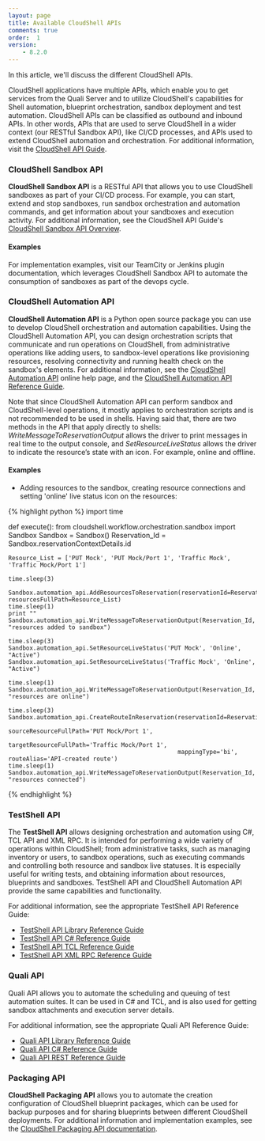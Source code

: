 ```yaml
---
layout: page
title: Available CloudShell APIs
comments: true
order:  1
version:
    - 8.2.0
---
```


In this article, we'll discuss the different CloudShell APIs. 

CloudShell applications have multiple APIs, which enable you to get services from the Quali Server and to utilize CloudShell's capabilities for Shell automation, blueprint orchestration, sandbox deployment and test automation. CloudShell APIs can be classified as outbound and inbound APIs. In other words, APIs that are used to serve CloudShell in a wider context (our RESTful Sandbox API), like CI/CD processes, and APIs used to extend CloudShell automation and orchestration. For additional information, visit the <a href="http://help.quali.com/Online%20Help/8.2/Api-Guide/Content/API/CS-API-Ovrvew.htm" target="_blank">CloudShell API Guide</a>.

### CloudShell Sandbox API

**CloudShell Sandbox API** is a RESTful API that allows you to use CloudShell sandboxes as part of your CI/CD process. For example, you can start, extend and stop sandboxes, run sandbox orchestration and automation commands, and get information about your sandboxes and execution activity. For additional information, see the CloudShell API Guide's <a href="http://help.quali.com/Online%20Help/8.2/Api-Guide/Content/API/REST-API-Overvw.htm" target="_blank">CloudShell Sandbox API Overview</a>.

#### Examples

For implementation examples, visit our TeamCity or Jenkins plugin documentation, which leverages CloudShell Sandbox API to automate the consumption of sandboxes as part of the devops cycle.

### CloudShell Automation API

**CloudShell Automation API** is a Python open source package you can use to develop CloudShell orchestration and automation capabilities. Using the CloudShell Automation API, you can design orchestration scripts that communicate and run operations on CloudShell, from administrative operations like adding users, to sandbox-level operations like provisioning resources, resolving connectivity and running health check on the sandbox's elements. For additional information, see the <a href="http://help.quali.com/Online%20Help/8.2/API-Guide/Content/API/Pyth-API-Overvw.htm" target="_blank">CloudShell Automation API</a> online help page, and the <a href="http://help.quali.com/Online%20Help/8.2/Python-API/" target="_blank">CloudShell Automation API Reference Guide</a>.

Note that since CloudShell Automation API can perform sandbox and CloudShell-level operations, it mostly applies to orchestration scripts and is not recommended to be used in shells. Having said that, there are two methods in the API that apply directly to shells: *WriteMessageToReservationOutput* allows the driver to print messages in real time to the output console, and *SetResourceLiveStatus* allows the driver to indicate the resource’s state with an icon. For example, online and offline.

#### Examples

* Adding resources to the sandbox, creating resource connections and setting 'online' live status icon on the resources:

{% highlight python %}
import time


def execute():
    from cloudshell.workflow.orchestration.sandbox import Sandbox
    Sandbox = Sandbox()
    Reservation_Id = Sandbox.reservationContextDetails.id

    Resource_List = ['PUT Mock', 'PUT Mock/Port 1', 'Traffic Mock', 'Traffic Mock/Port 1']

    time.sleep(3)

    Sandbox.automation_api.AddResourcesToReservation(reservationId=Reservation_Id, resourcesFullPath=Resource_List)
    time.sleep(1)
    print ""
    Sandbox.automation_api.WriteMessageToReservationOutput(Reservation_Id, "resources added to sandbox")

    time.sleep(3)
    Sandbox.automation_api.SetResourceLiveStatus('PUT Mock', 'Online', "Active")
    Sandbox.automation_api.SetResourceLiveStatus('Traffic Mock', 'Online', "Active")

    time.sleep(1)
    Sandbox.automation_api.WriteMessageToReservationOutput(Reservation_Id, "resources are online")

    time.sleep(3)
    Sandbox.automation_api.CreateRouteInReservation(reservationId=Reservation_Id,
                                                    sourceResourceFullPath='PUT Mock/Port 1',
                                                    targetResourceFullPath='Traffic Mock/Port 1',
                                                    mappingType='bi', routeAlias='API-created route')
    time.sleep(1)
    Sandbox.automation_api.WriteMessageToReservationOutput(Reservation_Id, "resources connected")
{% endhighlight %}

### TestShell API

The **TestShell API** allows designing orchestration and automation using C#, TCL API and XML RPC. It is intended for performing a wide variety of operations within CloudShell; from administrative tasks, such as managing inventory or users, to sandbox operations, such as executing commands and controlling both resource and sandbox live statuses. It is especially useful for writing tests, and obtaining information about resources, blueprints and sandboxes. TestShell API and CloudShell Automation API provide the same capabilities and functionality. 

For additional information, see the appropriate TestShell API Reference Guide:
* <a href="http://help.quali.com/Online%20Help/8.2/testshell-api/TestShell%20API%20Library.html" target="_blank">TestShell API Library Reference Guide</a>
* <a href="http://help.quali.com/Online%20Help/8.2/testshell-api/TestShell%20cSharp%20API.html" target="_blank">TestShell API C# Reference Guide</a>
* <a href="http://help.quali.com/Online%20Help/8.2/testshell-api/TestShell%20TCL%20API.html" target="_blank">TestShell API TCL Reference Guide</a>
* <a href="http://help.quali.com/Online%20Help/8.2/testshell-api/TestShell%20XML%20RPC%20API.html" target="_blank">TestShell API XML RPC Reference Guide</a>

### Quali API

Quali API allows you to automate the scheduling and queuing of test automation suites. It can be used in C# and TCL, and is also used for getting sandbox attachments and execution server details.

For additional information, see the appropriate Quali API Reference Guide:
* <a href="http://help.quali.com/Online%20Help/8.2/quali-api/Quali%20API%20Library.html" target="_blank">Quali API Library Reference Guide</a>
* <a href="http://help.quali.com/Online%20Help/8.2/quali-api/Quali%20cSharp%20API.html" target="_blank">Quali API C# Reference Guide</a>
* <a href="http://help.quali.com/Online%20Help/8.2/quali-api/Quali%20REST%20API.html" target="_blank">Quali API REST Reference Guide</a>

### Packaging API

**CloudShell Packaging API** allows you to automate the creation configuration of CloudShell blueprint packages, which can be used for backup purposes and for sharing blueprints between different CloudShell deployments. For additional information and implementation examples, see the <a href="http://help.quali.com/Online%20Help/8.2/API-Guide/Content/API/Pckg-API/Intro.htm" target="_blank">CloudShell Packaging API documentation</a>.